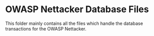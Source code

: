 OWASP Nettacker Database Files
=======================
This folder mainly contains all the files which handle the database transactions for the OWASP Nettacker.
